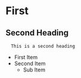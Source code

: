 # First
## Second Heading
```
  This is a second heading
```
* First Item
* Second Item
  * Sub Item
